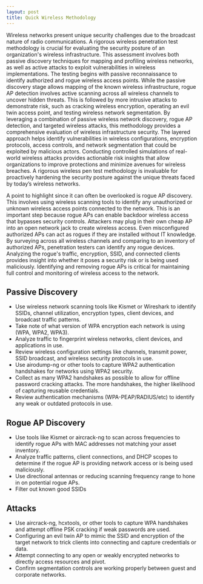 ```yaml
---
layout: post
title: Quick Wireless Methodology
---
```


Wireless networks present unique security challenges due to the broadcast nature of radio communications. A rigorous wireless penetration test methodology is crucial for evaluating the security posture of an organization's wireless infrastructure. This assessment involves both passive discovery techniques for mapping and profiling wireless networks, as well as active attacks to exploit vulnerabilities in wireless implementations. The testing begins with passive reconnaissance to identify authorized and rogue wireless access points. While the passive discovery stage allows mapping of the known wireless infrastructure, rogue AP detection involves active scanning across all wireless channels to uncover hidden threats. This is followed by more intrusive attacks to demonstrate risk, such as cracking wireless encryption, operating an evil twin access point, and testing wireless network segmentation. By leveraging a combination of passive wireless network discovery, rogue AP detection, and targeted wireless attacks, this methodology provides a comprehensive evaluation of wireless infrastructure security. The layered approach helps identify vulnerabilities in wireless configurations, encryption protocols, access controls, and network segmentation that could be exploited by malicious actors. Conducting controlled simulations of real-world wireless attacks provides actionable risk insights that allow organizations to improve protections and minimize avenues for wireless breaches. A rigorous wireless pen test methodology is invaluable for proactively hardening the security posture against the unique threats faced by today’s wireless networks.

A point to highlight since it can often be overlooked is rogue AP discovery. This involves using wireless scanning tools to identify any unauthorized or unknown wireless access points connected to the network. This is an important step because rogue APs can enable backdoor wireless access that bypasses security controls. Attackers may plug in their own cheap AP into an open network jack to create wireless access. Even misconfigured authorized APs can act as rogues if they are installed without IT knowledge. By surveying across all wireless channels and comparing to an inventory of authorized APs, penetration testers can identify any rogue devices. Analyzing the rogue's traffic, encryption, SSID, and connected clients provides insight into whether it poses a security risk or is being used maliciously. Identifying and removing rogue APs is critical for maintaining full control and monitoring of wireless access to the network.

## Passive Discovery
- Use wireless network scanning tools like Kismet or Wireshark to identify SSIDs, channel utilization, encryption types, client devices, and broadcast traffic patterns.
- Take note of what version of WPA encryption each network is using (WPA, WPA2, WPA3).
- Analyze traffic to fingerprint wireless networks, client devices, and applications in use.
- Review wireless configuration settings like channels, transmit power, SSID broadcast, and wireless security protocols in use.
- Use airodump-ng or other tools to capture WPA2 authentication handshakes for networks using WPA2 security.
- Collect as many WPA2 handshakes as possible to allow for offline password cracking attacks. The more handshakes, the higher likelihood of capturing reusable credentials.
- Review authentication mechanisms (WPA-PEAP/RADIUS/etc) to identify any weak or outdated protocols in use.

## Rogue AP Discovery
- Use tools like Kismet or aircrack-ng to scan across frequencies to identify rogue APs with MAC addresses not matching your asset inventory.
- Analyze traffic patterns, client connections, and DHCP scopes to determine if the rogue AP is providing network access or is being used maliciously.
- Use directional antennas or reducing scanning frequency range to hone in on potential rogue APs.
- Filter out known good SSIDs

## Attacks
- Use aircrack-ng, hcxtools, or other tools to capture WPA handshakes and attempt offline PSK cracking if weak passwords are used.
- Configuring an evil twin AP to mimic the SSID and encryption of the target network to trick clients into connecting and capture credentials or data.
- Attempt connecting to any open or weakly encrypted networks to directly access resources and pivot.
- Confirm segmentation controls are working properly between guest and corporate networks.